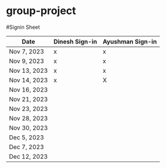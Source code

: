 # group-project

#Signin Sheet

| Date        | Dinesh Sign-in   | Ayushman Sign-in |
|-------------|------------------|------------------|
| Nov 7, 2023 |         x        |       x          |            
| Nov 9, 2023 |         x        |       x          |  
| Nov 13, 2023|         x        |       x          |
| Nov 14, 2023|         x        |       X          |
| Nov 16, 2023|                  |                  |
| Nov 21, 2023|                  |                  |
| Nov 23, 2023|                  |                  |
| Nov 28, 2023|                  |                  |
| Nov 30, 2023|                  |                  |
| Dec 5, 2023 |                  |                  |
| Dec 7, 2023 |                  |                  |
| Dec 12, 2023|                  |                  |
